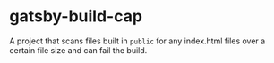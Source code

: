 # gatsby-build-cap
A project that scans files built in `public` for any index.html files over a certain file size and can fail the build.
